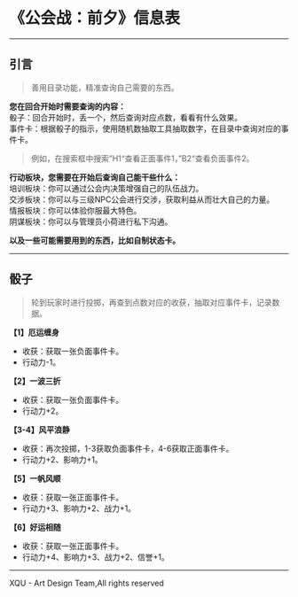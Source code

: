 # 《公会战：前夕》信息表   
***
## 引言
> 善用目录功能，精准查询自己需要的东西。

**您在回合开始时需要查询的内容：**  
骰子：回合开始时，丢一个，然后查询对应点数，看看有什么效果。  
事件卡：根据骰子的指示，使用随机数抽取工具抽取数字，在目录中查询对应的事件卡。 
> 例如，在搜索框中搜索”H1“查看正面事件1，”B2“查看负面事件2。

**行动板块，您需要在开始后查询自己能干些什么：**  
培训板块：你可以通过公会内决策增强自己的队伍战力。  
交涉板块：你可以与三级NPC公会进行交涉，获取利益从而壮大自己的力量。  
情报板块：你可以体验你服最大特色。  
阴谋板块：你可以与管理员小荷进行私下沟通。  

**以及一些可能需要用到的东西，比如自制状态卡。**  
***
## 骰子
> 轮到玩家时进行投掷，再查到点数对应的收获，抽取对应事件卡，记录数据。  

**【1】厄运缠身**  
+ 收获：获取一张负面事件卡。  
+ 行动力-1。  

**【2】一波三折**  
+ 收获：获取一张负面事件卡。  
+ 行动力+2。  

**【3-4】风平浪静**  
+ 收获：再次投掷，1-3获取负面事件卡，4-6获取正面事件卡。  
+ 行动力+2、影响力+1。  

**【5】一帆风顺**  
+ 收获：获取一张正面事件卡。  
+ 行动力+3、影响力+2、战力+1。  

**【6】好运相随** 
+ 收获：获取一张正面事件卡。
+ 行动力+4、影响力+3、战力+2、信誉+1。  
***  
XQU - Art Design Team,All rights reserved